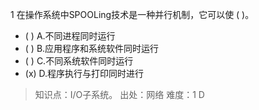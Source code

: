 1
在操作系统中SPOOLing技术是一种并行机制，它可以使 ( )。
- ( ) A.不同进程同时运行 
- ( ) B.应用程序和系统软件同时运行 
- ( ) C.不同系统软件同时运行 
- (x) D.程序执行与打印同时进行

> 知识点：I/O子系统。
> 出处：网络
> 难度：1
> D
